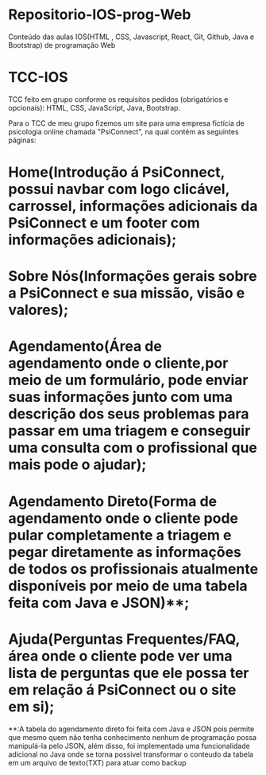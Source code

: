 # Repositorio-IOS-prog-Web
Conteúdo das aulas IOS(HTML , CSS, Javascript, React, Git, Github, Java e Bootstrap) de programação Web

# TCC-IOS
TCC feito em grupo conforme os requisitos pedidos (obrigatórios e opcionais): HTML, CSS, JavaScript, Java, Bootstrap.

Para o TCC de meu grupo fizemos um site para uma empresa fictícia de psicologia online chamada "PsiConnect", na qual contém as seguintes páginas:

# Home(Introdução á PsiConnect, possui navbar com logo clicável, carrossel, informações adicionais da PsiConnect e um footer com informações adicionais);
# Sobre Nós(Informações gerais sobre a PsiConnect e sua missão, visão e valores);
# Agendamento(Área de agendamento onde o cliente,por meio de um formulário, pode enviar suas informações junto com uma descrição dos seus problemas para passar em uma triagem e conseguir uma consulta com o profissional que mais pode o ajudar);
# Agendamento Direto(Forma de agendamento onde o cliente pode pular completamente a triagem e pegar diretamente as informações de todos os profissionais atualmente disponíveis por meio de uma tabela feita com Java e JSON)**;
# Ajuda(Perguntas Frequentes/FAQ, área onde o cliente pode ver uma lista de perguntas que ele possa ter em relação á PsiConnect ou o site em si);

**:A tabela do agendamento direto foi feita com Java e JSON pois permite que mesmo quem não tenha conhecimento nenhum de programação possa manipulá-la pelo JSON, além disso, foi implementada uma funcionalidade adicional no Java onde se torna possivel transformar o conteudo da tabela em um arquivo de texto(TXT) para atuar como backup
